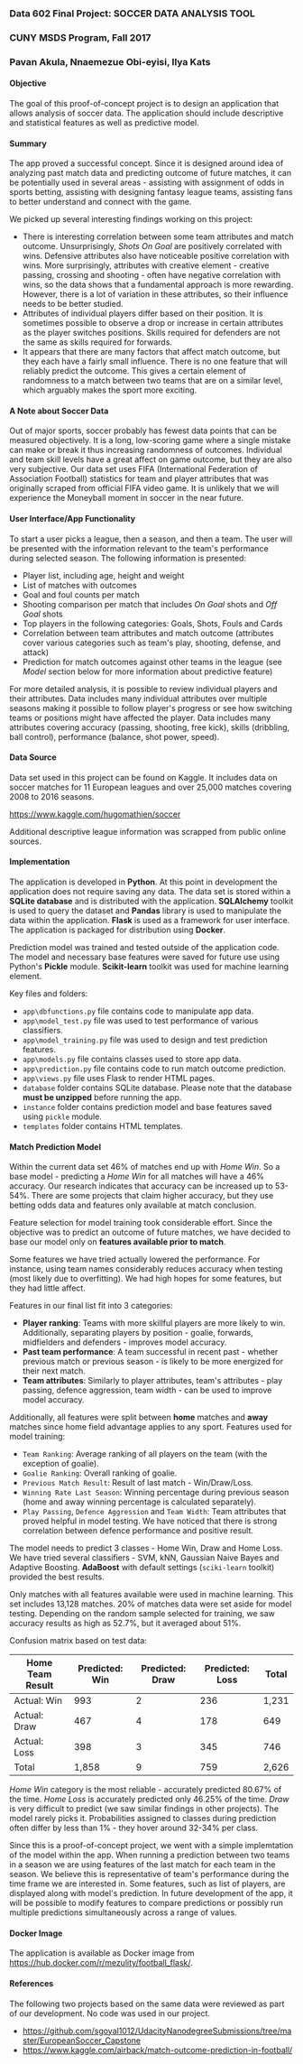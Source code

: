 ### Data 602 Final Project: SOCCER DATA ANALYSIS TOOL
### CUNY MSDS Program, Fall 2017
### Pavan Akula, Nnaemezue Obi-eyisi, Ilya Kats


#### Objective

The goal of this proof-of-concept project is to design an application that allows analysis of soccer data. The application should include descriptive and statistical features as well as predictive model.

#### Summary

The app proved a successful concept. Since it is designed around idea of analyzing past match data and predicting outcome of future matches, it can be potentially used in several areas - assisting with assignment of odds in sports betting, assisting with designing fantasy league teams, assisting fans to better understand and connect with the game. 

We picked up several interesting findings working on this project:

- There is interesting correlation between some team attributes and match outcome. Unsurprisingly, _Shots On Goal_ are positively correlated with wins. Defensive attributes also have noticeable positive correlation with wins. More surprisingly, attributes with creative element - creative passing, crossing and shooting - often have negative correlation with wins, so the data shows that a fundamental approach is more rewarding. However, there is a lot of variation in these attributes, so their influence needs to be better studied.
- Attributes of individual players differ based on their position. It is sometimes possible to observe a drop or increase in certain attributes as the player switches positions. Skills required for defenders are not the same as skills required for forwards.
- It appears that there are many factors that affect match outcome, but they each have a fairly small influence. There is no one feature that will reliably predict the outcome. This gives a certain element of randomness to a match between two teams that are on a similar level, which arguably makes the sport more exciting.

#### A Note about Soccer Data

Out of major sports, soccer probably has fewest data points that can be measured objectively. It is a long, low-scoring game where a single mistake can make or break it thus increasing randomness of outcomes. Individual and team skill levels have a great affect on game outcome, but they are also very subjective. Our data set uses FIFA (International Federation of Association Football) statistics for team and player attributes that was originally scraped from official FIFA video game. It is unlikely that we will experience the Moneyball moment in soccer in the near future.

#### User Interface/App Functionality

To start a user picks a league, then a season, and then a team. The user will be presented with the information relevant to the team's performance during selected season. The following information is presented: 

- Player list, including age, height and weight
- List of matches with outcomes
- Goal and foul counts per match
- Shooting comparison per match that includes _On Goal_ shots and _Off Goal_ shots
- Top players in the following categories: Goals, Shots, Fouls and Cards
- Correlation between team attributes and match outcome (attributes cover various categories such as team's play, shooting, defense, and attack)
- Prediction for match outcomes against other teams in the league (see _Model_ section below for more information about predictive feature)

For more detailed analysis, it is possible to review individual players and their attributes. Data includes many individual attributes over multiple seasons making it possible to follow player's progress or see how switching teams or positions might have affected the player. Data includes many attributes covering accuracy (passing, shooting, free kick), skills (dribbling, ball control), performance (balance, shot power, speed).

#### Data Source

Data set used in this project can be found on Kaggle. It includes data on soccer matches for 11 European leagues and over 25,000 matches covering 2008 to 2016 seasons. 

https://www.kaggle.com/hugomathien/soccer

Additional descriptive league information was scrapped from public online sources.

#### Implementation

The application is developed in **Python**. At this point in development the application does not require saving any data. The data set is stored within a **SQLite database** and is distributed with the application. **SQLAlchemy** toolkit is used to query the dataset and **Pandas** library is used to manipulate the data within the application. **Flask** is used as a framework for user interface. The application is packaged for distribution using **Docker**. 

Prediction model was trained and tested outside of the application code. The model and necessary base features were saved for future use using Python's **Pickle** module. **Scikit-learn** toolkit was used for machine learning element.

Key files and folders:

- `app\dbfunctions.py` file contains code to manipulate app data.
- `app\model_test.py` file was used to test performance of various classifiers.
- `app\model_training.py` file was used to design and test prediction features.
- `app\models.py` file contains classes used to store app data.
- `app\prediction.py` file contains code to run match outcome prediction.
- `app\views.py` file uses Flask to render HTML pages.
- `database` folder contains SQLite database. Please note that the database **must be unzipped** before running the app.
- `instance` folder contains prediction model and base features saved using `pickle` module.
- `templates` folder contains HTML templates.

#### Match Prediction Model

Within the current data set 46% of matches end up with _Home Win_. So a base model - predicting a _Home Win_ for all matches will have a 46% accuracy. Our research indicates that accuracy can be increased up to 53-54%. There are some projects that claim higher accuracy, but they use betting odds data and features only available at match conclusion. 

Feature selection for model training took considerable effort. Since the objective was to predict an outcome of future matches, we have decided to base our model only on **features available prior to match**. 

Some features we have tried actually lowered the performance. For instance, using team names considerably reduces accuracy when testing (most likely due to overfitting). We had high hopes for some features, but they had little affect. 

Features in our final list fit into 3 categories: 

- **Player ranking**: Teams with more skillful players are more likely to win. Additionally, separating players by position - goalie, forwards, midfielders and defenders - improves model accuracy. 
- **Past team performance**: A team successful in recent past - whether previous match or previous season - is likely to be more energized for their next match.
- **Team attributes**: Similarly to player attributes, team's attributes - play passing, defence aggression, team width - can be used to improve model accuracy. 

Additionally, all features were split between **home** matches and **away** matches since home field advantage applies to any sport. 
Features used for model training:

- `Team Ranking`: Average ranking of all players on the team (with the exception of goalie).
- `Goalie Ranking`: Overall ranking of goalie.
- `Previous Match Result`: Result of last match - Win/Draw/Loss.
- `Winning Rate Last Season`: Winning percentage during previous season (home and away winning percentage is calculated separately).
- `Play Passing`, `Defence Aggression` and `Team Width`: Team attributes that proved helpful in model testing. We have noticed that there is strong correlation between defence performance and positive result. 

The model needs to predict 3 classes - Home Win, Draw and Home Loss. We have tried several classifiers - SVM, kNN, Gaussian Naive Bayes and Adaptive Boosting. **AdaBoost** with default settings (`sciki-learn` toolkit) provided the best results.

Only matches with all features available were used in machine learning. This set includes 13,128 matches. 20% of matches data were set aside for model testing. Depending on the random sample selected for training, we saw accuracy results as high as 52.7%, but it averaged about 51%. 

Confusion matrix based on test data:

| Home Team Result | Predicted: Win | Predicted: Draw | Predicted: Loss | Total |
|------------------|----------------|-----------------|-----------------|-------|
| Actual: Win      | 993            | 2               | 236             | 1,231 |
| Actual: Draw     | 467            | 4               | 178             | 649   |
| Actual: Loss     | 398            | 3               | 345             | 746   |
| Total            | 1,858          | 9               | 759             | 2,626 |

_Home Win_ category is the most reliable - accurately predicted 80.67% of the time. _Home Loss_ is accurately predicted only 46.25% of the time. _Draw_ is very difficult to predict (we saw similar findings in other projects). The model rarely picks it. Probabilities assigned to classes during prediction often differ by less than 1% - they hover around 32-34% per class.

Since this is a proof-of-concept project, we went with a simple implemtation of the model within the app. When running a prediction between two teams in a season we are using features of the last match for each team in the season. We believe this is representative of team's performance during the time frame we are interested in. Some features, such as list of players, are displayed along with model's prediction. In future development of the app, it will be possible to modify features to compare predictions or possibly run multiple predictions simultaneously across a range of values.

#### Docker Image

The application is available as Docker image from https://hub.docker.com/r/mezulity/football_flask/.

#### References

The following two projects based on the same data were reviewed as part of our development. No code was used in our project.

- https://github.com/sgoyal1012/UdacityNanodegreeSubmissions/tree/master/EuropeanSoccer_Capstone
- https://www.kaggle.com/airback/match-outcome-prediction-in-football/

